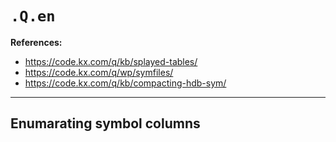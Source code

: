 # `.Q.en`

**References:**
- https://code.kx.com/q/kb/splayed-tables/
- https://code.kx.com/q/wp/symfiles/
- https://code.kx.com/q/kb/compacting-hdb-sym/

-------------------------------------------------------------------------------------------------------

## Enumarating symbol columns



